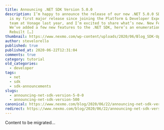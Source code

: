 ```yaml
---
title: Announcing .NET SDK Version 5.0.0
description: I’m happy to announce the release of our new .NET 5.0.0 SDK. This
  is my first major release since joining the Platform & Developer Experience
  team at Vonage last year, and I’m excited to share what’s new. New Features
  We’ve added a few new features to the .NET SDK, here’s an enumeration of them.
  Rebuilt […]
thumbnail: https://www.nexmo.com/wp-content/uploads/2020/06/Blog_SDK-Updates_1200x600.png
author: stevelorello
published: true
published_at: 2020-06-22T12:31:04
comments: true
category: tutorial
old_categories:
  - developer
tags:
  - net
  - sdk
  - sdk-announcements
slugs:
  - announcing-net-sdk-version-5-0-0
  - announcing-net-sdk-version-500
canonical: https://www.nexmo.com/blog/2020/06/22/announcing-net-sdk-version-5-0-0
redirect: https://www.nexmo.com/blog/2020/06/22/announcing-net-sdk-version-5-0-0
---
```

Content to be migrated...
